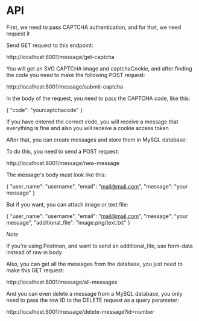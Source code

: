 # API

First, we need to pass CAPTCHA authentication, and for that, we need request it

Send GET request to this endpoint:

http://localhost:8001/message/get-captcha

You will get an SVG CAPTCHA image and captchaCookie, and after finding the code you need to make the following POST request:

http://localhost:8001/message/submit-captcha

In the body of the request, you need to pass the CAPTCHA code, like this:

{
    "code": "yourcaptchacode"
}

If you have entered the correct code, you will receive a message that everything is fine and also you will receive a cookie access token

After that, you can create messages and store them in MySQL database:

To do this, you need to send a POST request:

http://localhost:8001/message/new-message

The message's body must look like this:

{
    "user_name": "username",
    "email": "mail@mail.com",
    "message": "your message"
}

But if you want, you can attach image or text file:

{
    "user_name": "username",
    "email": "mail@mail.com",
    "message": "your message",
    "additional_file": "image.png/text.txt"
}

*Note*

If you're using Postman, and want to send an additional_file, use form-data instead of raw in body

Also, you can get all the messages from the database, you just need to make this GET request:

http://localhost:8001/message/all-messages

And you can even delete a message from a MySQL database, you only need to pass the row ID to the DELETE request as a query parameter:

http://localhost:8001/message/delete-message?id=number
